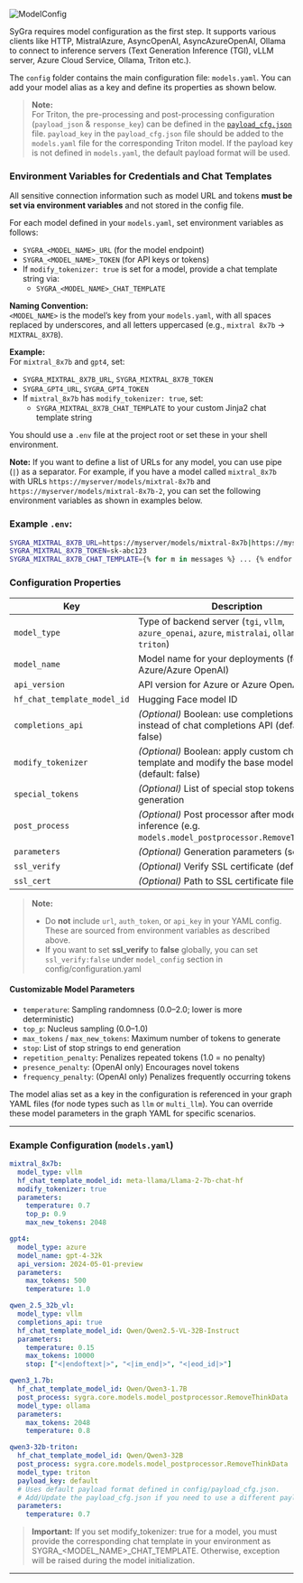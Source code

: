 
![ModelConfig](https://raw.githubusercontent.com/ServiceNow/SyGra/refs/heads/main/docs/resources/images/sygra_model_config.png)

SyGra requires model configuration as the first step. It supports various clients like HTTP, MistralAzure, AsyncOpenAI, AsyncAzureOpenAI, Ollama to connect to inference servers (Text Generation Inference (TGI), vLLM server, Azure Cloud Service, Ollama, Triton etc.).

The `config` folder contains the main configuration file: `models.yaml`. You can add your model alias as a key and define its properties as shown below.

> **Note:**  
> For Triton, the pre-processing and post-processing configuration (`payload_json` & `response_key`) can be defined in the [`payload_cfg.json`](https://github.com/ServiceNow/SyGra/blob/main/sygra/config/payload_cfg.json) file. `payload_key` in the `payload_cfg.json` file should be added to the `models.yaml` file for the corresponding Triton model. If the payload key is not defined in `models.yaml`, the default payload format will be used.

### Environment Variables for Credentials and Chat Templates

All sensitive connection information such as model URL and tokens **must be set via environment variables** and not stored in the config file.

For each model defined in your `models.yaml`, set environment variables as follows:
- `SYGRA_<MODEL_NAME>_URL` (for the model endpoint)
- `SYGRA_<MODEL_NAME>_TOKEN` (for API keys or tokens)
- If `modify_tokenizer: true` is set for a model, provide a chat template string via:
  - `SYGRA_<MODEL_NAME>_CHAT_TEMPLATE`

**Naming Convention:**  
`<MODEL_NAME>` is the model’s key from your `models.yaml`, with all spaces replaced by underscores, and all letters uppercased (e.g., `mixtral 8x7b` → `MIXTRAL_8X7B`).

**Example:**  
For `mixtral_8x7b` and `gpt4`, set:
- `SYGRA_MIXTRAL_8X7B_URL`, `SYGRA_MIXTRAL_8X7B_TOKEN`
- `SYGRA_GPT4_URL`, `SYGRA_GPT4_TOKEN`
- If `mixtral_8x7b` has `modify_tokenizer: true`, set:  
  - `SYGRA_MIXTRAL_8X7B_CHAT_TEMPLATE` to your custom Jinja2 chat template string

You should use a `.env` file at the project root or set these in your shell environment.

**Note:**
If you want to define a list of URLs for any model, you can use pipe (`|`) as a separator. For example, if you have a model called `mixtral_8x7b` with URLs `https://myserver/models/mixtral-8x7b` and `https://myserver/models/mixtral-8x7b-2`, you can set the following environment variables as shown in examples below. 

### Example `.env`:

```bash
SYGRA_MIXTRAL_8X7B_URL=https://myserver/models/mixtral-8x7b|https://myserver/models/mixtral-8x7b-2
SYGRA_MIXTRAL_8X7B_TOKEN=sk-abc123
SYGRA_MIXTRAL_8X7B_CHAT_TEMPLATE={% for m in messages %} ... {% endfor %}
```


### Configuration Properties

| Key                          | Description                                                                                           |
|------------------------------|-------------------------------------------------------------------------------------------------------|
| `model_type`                 | Type of backend server (`tgi`, `vllm`, `azure_openai`, `azure`, `mistralai`, `ollama`, `triton`)      |
| `model_name`                 | Model name for your deployments (for Azure/Azure OpenAI)                                              |
| `api_version`                | API version for Azure or Azure OpenAI                                                                 |
| `hf_chat_template_model_id`  | Hugging Face model ID                                                                                 |
| `completions_api`            | *(Optional)* Boolean: use completions API instead of chat completions API (default: false)            |
| `modify_tokenizer`           | *(Optional)* Boolean: apply custom chat template and modify the base model tokenizer (default: false) |
| `special_tokens`             | *(Optional)* List of special stop tokens used in generation                                           |
| `post_process`               | *(Optional)* Post processor after model inference (e.g. `models.model_postprocessor.RemoveThinkData`) |
| `parameters`                 | *(Optional)* Generation parameters (see below)                                                        |
| `ssl_verify`                 | *(Optional)* Verify SSL certificate (default: true)                                                   |
| `ssl_cert`                   | *(Optional)* Path to SSL certificate file                                                             |
> **Note:**  
> - Do **not** include `url`, `auth_token`, or `api_key` in your YAML config. These are sourced from environment variables as described above.<br>
> - If you want to set **ssl_verify** to **false** globally, you can set `ssl_verify:false` under `model_config` section in config/configuration.yaml
#### Customizable Model Parameters

- `temperature`: Sampling randomness (0.0–2.0; lower is more deterministic)
- `top_p`: Nucleus sampling (0.0–1.0)
- `max_tokens` / `max_new_tokens`: Maximum number of tokens to generate
- `stop`: List of stop strings to end generation
- `repetition_penalty`: Penalizes repeated tokens (1.0 = no penalty)
- `presence_penalty`: (OpenAI only) Encourages novel tokens
- `frequency_penalty`: (OpenAI only) Penalizes frequently occurring tokens

The model alias set as a key in the configuration is referenced in your graph YAML files (for node types such as `llm` or `multi_llm`). You can override these model parameters in the graph YAML for specific scenarios.

---

### Example Configuration (`models.yaml`)

```yaml
mixtral_8x7b:
  model_type: vllm
  hf_chat_template_model_id: meta-llama/Llama-2-7b-chat-hf
  modify_tokenizer: true
  parameters:
    temperature: 0.7
    top_p: 0.9
    max_new_tokens: 2048

gpt4:
  model_type: azure
  model_name: gpt-4-32k
  api_version: 2024-05-01-preview
  parameters:
    max_tokens: 500
    temperature: 1.0

qwen_2.5_32b_vl:
  model_type: vllm
  completions_api: true
  hf_chat_template_model_id: Qwen/Qwen2.5-VL-32B-Instruct
  parameters:
    temperature: 0.15
    max_tokens: 10000
    stop: ["<|endoftext|>", "<|im_end|>", "<|eod_id|>"]

qwen3_1.7b:
  hf_chat_template_model_id: Qwen/Qwen3-1.7B
  post_process: sygra.core.models.model_postprocessor.RemoveThinkData
  model_type: ollama
  parameters:
    max_tokens: 2048
    temperature: 0.8

qwen3-32b-triton:
  hf_chat_template_model_id: Qwen/Qwen3-32B
  post_process: sygra.core.models.model_postprocessor.RemoveThinkData
  model_type: triton
  payload_key: default 
  # Uses default payload format defined in config/payload_cfg.json.
  # Add/Update the payload_cfg.json if you need to use a different payload format with new key.
  parameters:
    temperature: 0.7

```

> **Important:**
If you set modify_tokenizer: true for a model, you must provide the corresponding chat template in your environment as SYGRA_<MODEL_NAME>_CHAT_TEMPLATE.
Otherwise, exception will be raised during the model initialization.
---